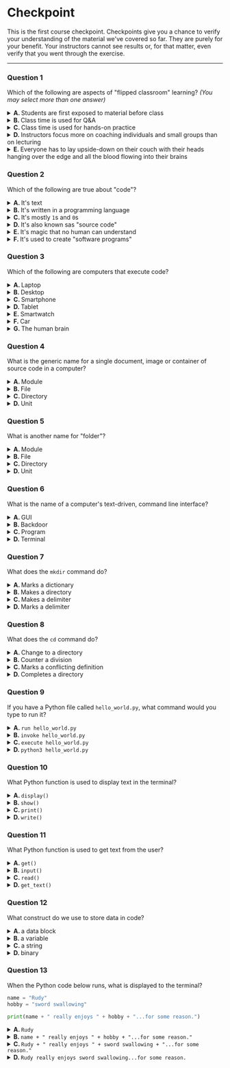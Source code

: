 
# Checkpoint

This is the first course checkpoint. Checkpoints give you a chance to verify your understanding of the material we've covered so far. They are purely for your benefit. Your instructors cannot see results or, for that matter, even verify that you went through the exercise.

---
### Question 1

Which of the following are aspects of "flipped classroom" learning? _(You may select more than one answer)_

<details>
<summary>
<b>A. </b>
Students are first exposed to material before class
</summary>

&emsp; :heavy_check_mark: **CORRECT**

</details>
<details>
<summary>
<b>B. </b>
Class time is used for Q&A
</summary>

&emsp; :heavy_check_mark: **CORRECT**

</details>
<details>
<summary>
<b>C. </b>
Class time is used for hands-on practice
</summary>

&emsp; :heavy_check_mark: **CORRECT**

</details>
<details>
<summary>
<b>D. </b>
Instructors focus more on coaching individuals and small groups than on lecturing
</summary>

&emsp; :heavy_check_mark: **CORRECT**

</details>
<details>
<summary>
<b>E. </b>
Everyone has to lay upside-down on their couch with their heads hanging over the edge and all the blood flowing into their brains
</summary>

&emsp; :x: **INCORRECT**

</details>

### Question 2

Which of the following are true about "code"?

<details>
<summary>
<b>A. </b>
It's text
</summary>

&emsp; :heavy_check_mark: **CORRECT**

</details>
<details>
<summary>
<b>B. </b>
It's written in a programming language
</summary>

&emsp; :heavy_check_mark: **CORRECT**

</details>
<details>
<summary>
<b>C. </b>
It's mostly <code>1</code>s and <code>0</code>s
</summary>

&emsp; :x: **INCORRECT**

</details>
<details>
<summary>
<b>D. </b>
It's also known sas "source code"
</summary>

&emsp; :heavy_check_mark: **CORRECT**

</details>
<details>
<summary>
<b>E. </b>
It's magic that no human can understand
</summary>

&emsp; :x: **INCORRECT**

</details>
<details>
<summary>
<b>F. </b>
It's used to create "software programs"
</summary>

&emsp; :heavy_check_mark: **CORRECT**

</details>

### Question 3

Which of the following are computers that execute code?

<details>
<summary>
<b>A. </b>
Laptop
</summary>

&emsp; :heavy_check_mark: **CORRECT**

</details>
<details>
<summary>
<b>B. </b>
Desktop
</summary>

&emsp; :heavy_check_mark: **CORRECT**

</details>
<details>
<summary>
<b>C. </b>
Smartphone
</summary>

&emsp; :heavy_check_mark: **CORRECT**

</details>
<details>
<summary>
<b>D. </b>
Tablet
</summary>

&emsp; :heavy_check_mark: **CORRECT**

</details>
<details>
<summary>
<b>E. </b>
Smartwatch
</summary>

&emsp; :heavy_check_mark: **CORRECT**

</details>
<details>
<summary>
<b>F. </b>
Car
</summary>

&emsp; :heavy_check_mark: **CORRECT**

</details>
<details>
<summary>
<b>G. </b>
The human brain
</summary>

&emsp; :x: **INCORRECT**

</details>

### Question 4

What is the generic name for a single document, image or container of source code in a computer?

<details>
<summary>
<b>A. </b>
Module
</summary>

&emsp; :x: **INCORRECT**

</details>
<details>
<summary>
<b>B. </b>
File
</summary>

&emsp; :heavy_check_mark: **CORRECT**

</details>
<details>
<summary>
<b>C. </b>
Directory
</summary>

&emsp; :x: **INCORRECT**

</details>
<details>
<summary>
<b>D. </b>
Unit
</summary>

&emsp; :x: **INCORRECT**

</details>

### Question 5

What is another name for "folder"?

<details>
<summary>
<b>A. </b>
Module
</summary>

&emsp; :x: **INCORRECT**

</details>
<details>
<summary>
<b>B. </b>
File
</summary>

&emsp; :x: **INCORRECT**

</details>
<details>
<summary>
<b>C. </b>
Directory
</summary>

&emsp; :heavy_check_mark: **CORRECT**

</details>
<details>
<summary>
<b>D. </b>
Unit
</summary>

&emsp; :x: **INCORRECT**

</details>

### Question 6

What is the name of a computer's text-driven, command line interface?

<details>
<summary>
<b>A. </b>
GUI
</summary>

&emsp; :x: **INCORRECT**

</details>
<details>
<summary>
<b>B. </b>
Backdoor
</summary>

&emsp; :x: **INCORRECT**

</details>
<details>
<summary>
<b>C. </b>
Program
</summary>

&emsp; :x: **INCORRECT**

</details>
<details>
<summary>
<b>D. </b>
Terminal
</summary>

&emsp; :heavy_check_mark: **CORRECT**

</details>

### Question 7

What does the `mkdir` command do?

<details>
<summary>
<b>A. </b>
Marks a dictionary
</summary>

&emsp; :x: **INCORRECT**

</details>
<details>
<summary>
<b>B. </b>
Makes a directory
</summary>

&emsp; :heavy_check_mark: **CORRECT**

</details>
<details>
<summary>
<b>C. </b>
Makes a delimiter
</summary>

&emsp; :x: **INCORRECT**

</details>
<details>
<summary>
<b>D. </b>
Marks a delimiter
</summary>

&emsp; :x: **INCORRECT**

</details>

### Question 8

What does the `cd` command do?

<details>
<summary>
<b>A. </b>
Change to a directory
</summary>

&emsp; :heavy_check_mark: **CORRECT**

</details>
<details>
<summary>
<b>B. </b>
Counter a division
</summary>

&emsp; :x: **INCORRECT**

</details>
<details>
<summary>
<b>C. </b>
Marks a conflicting definition
</summary>

&emsp; :x: **INCORRECT**

</details>
<details>
<summary>
<b>D. </b>
Completes a directory
</summary>

&emsp; :x: **INCORRECT**

</details>

### Question 9

If you have a Python file called `hello_world.py`, what command would you type to run it?

<details>
<summary>
<b>A. </b>
<code>run hello_world.py</code>
</summary>

&emsp; :x: **INCORRECT**

</details>
<details>
<summary>
<b>B. </b>
<code>invoke hello_world.py</code>
</summary>

&emsp; :x: **INCORRECT**

</details>
<details>
<summary>
<b>C. </b>
<code>execute hello_world.py</code>
</summary>

&emsp; :x: **INCORRECT**

</details>
<details>
<summary>
<b>D. </b>
<code>python3 hello_world.py</code>
</summary>

&emsp; :heavy_check_mark: **CORRECT**

</details>

### Question 10

What Python function is used to display text in the terminal?

<details>
<summary>
<b>A. </b>
<code>display()</code>
</summary>

&emsp; :x: **INCORRECT**

</details>
<details>
<summary>
<b>B. </b>
<code>show()</code>
</summary>

&emsp; :x: **INCORRECT**

</details>
<details>
<summary>
<b>C. </b>
<code>print()</code>
</summary>

&emsp; :heavy_check_mark: **CORRECT**

</details>
<details>
<summary>
<b>D. </b>
<code>write()</code>
</summary>

&emsp; :x: **INCORRECT**

</details>

### Question 11

What Python function is used to get text from the user?

<details>
<summary>
<b>A. </b>
<code>get()</code>
</summary>

&emsp; :x: **INCORRECT**

</details>
<details>
<summary>
<b>B. </b>
<code>input()</code>
</summary>

&emsp; :heavy_check_mark: **CORRECT**

</details>
<details>
<summary>
<b>C. </b>
<code>read()</code>
</summary>

&emsp; :x: **INCORRECT**

</details>
<details>
<summary>
<b>D. </b>
<code>get_text()</code>
</summary>

&emsp; :x: **INCORRECT**

</details>

### Question 12

What construct do we use to store data in code?

<details>
<summary>
<b>A. </b>
a data block
</summary>

&emsp; :x: **INCORRECT**

</details>
<details>
<summary>
<b>B. </b>
a variable
</summary>

&emsp; :heavy_check_mark: **CORRECT**

</details>
<details>
<summary>
<b>C. </b>
a string
</summary>

&emsp; :x: **INCORRECT**

</details>
<details>
<summary>
<b>D. </b>
binary
</summary>

&emsp; :x: **INCORRECT**

</details>

### Question 13

When the Python code below runs, what is displayed to the terminal?

```python
name = "Rudy"
hobby = "sword swallowing"

print(name + " really enjoys " + hobby + "...for some reason.")
```

<details>
<summary>
<b>A. </b>
<code>Rudy</code>
</summary>

&emsp; :x: **INCORRECT**

</details>
<details>
<summary>
<b>B. </b>
<code>name + " really enjoys " + hobby + "...for some reason."</code>
</summary>

&emsp; :x: **INCORRECT**

</details>
<details>
<summary>
<b>C. </b>
<code>Rudy + " really enjoys " + sword swallowing + "...for some reason."</code>
</summary>

&emsp; :x: **INCORRECT**

</details>
<details>
<summary>
<b>D. </b>
<code>Rudy really enjoys sword swallowing...for some reason.</code>
</summary>

&emsp; :heavy_check_mark: **CORRECT**

</details>
